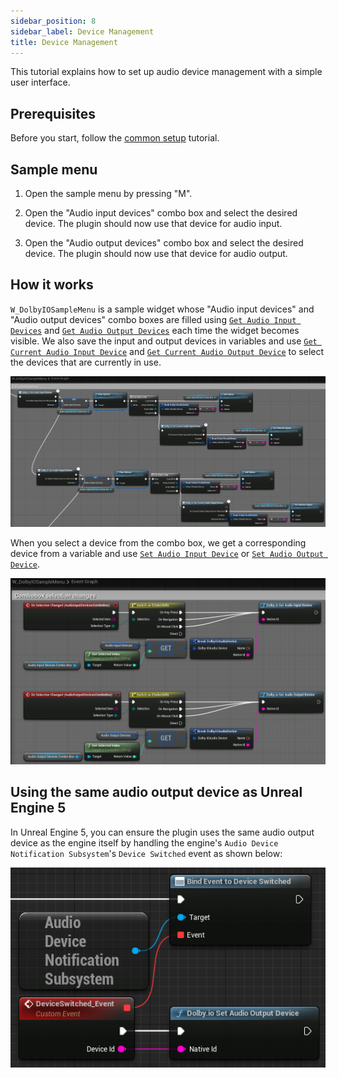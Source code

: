 ```yaml
---
sidebar_position: 8
sidebar_label: Device Management
title: Device Management
---
```


This tutorial explains how to set up audio device management with a simple user interface.

## Prerequisites

Before you start, follow the [common setup](common-setup) tutorial.

## Sample menu

1. Open the sample menu by pressing "M".

2. Open the "Audio input devices" combo box and select the desired device. The plugin should now use that device for audio input.

3. Open the "Audio output devices" combo box and select the desired device. The plugin should now use that device for audio output.

## How it works

`W_DolbyIOSampleMenu` is a sample widget whose "Audio input devices" and "Audio output devices" combo boxes are filled using [`Get Audio Input Devices`](../blueprints/Functions/get-audio-input-devices) and [`Get Audio Output Devices`](../blueprints/Functions/get-audio-output-devices) each time the widget becomes visible. We also save the input and output devices in variables and use [`Get Current Audio Input Device`](../blueprints/Functions/get-current-audio-input-device) and [`Get Current Audio Output Device`](../blueprints/Functions/get-current-audio-output-device) to select the devices that are currently in use.

![](../../static/img/device-management-comboboxes.png)

When you select a device from the combo box, we get a corresponding device from a variable and use [`Set Audio Input Device`](../blueprints/Functions/set-audio-input-device) or [`Set Audio Output Device`](../blueprints/Functions/set-audio-output-device).

![](../../static/img/device-management-selection.png)

## Using the same audio output device as Unreal Engine 5

In Unreal Engine 5, you can ensure the plugin uses the same audio output device as the engine itself by handling the engine's `Audio Device Notification Subsystem`'s `Device Switched` event as shown below:

![](../../static/img/device-management-follow.png)
